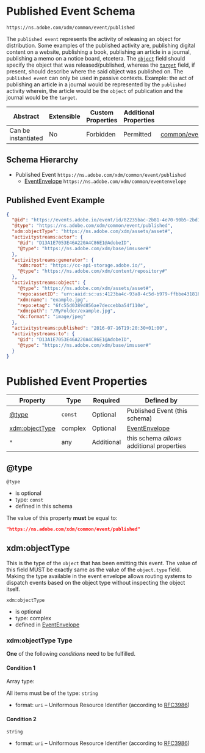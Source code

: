 
# Published Event Schema

```
https://ns.adobe.com/xdm/common/event/published
```

The `published event` represents the activity of releasing an object for distribution. Some examples of the published activity are, publishing digital content on a website, publishing a book, publishing an article in a journal, publishing a memo on a notice board, etcetera. The [`object`](https://www.w3.org/TR/activitystreams-vocabulary/#dfn-object) field should specify the object that was released/published, whereas the [`target`](https://www.w3.org/TR/activitystreams-vocabulary/#dfn-target) field, if present, should describe where the said object was published on. The `published event` can only be used in passive contexts. Example: the act of publishing an article in a journal would be represented by the `published` activity wherein, the article would be the `object` of publication and the journal would be the `target`.

| Abstract | Extensible | Custom Properties | Additional Properties | Defined In |
|----------|------------|-------------------|-----------------------|------------|
| Can be instantiated | No | Forbidden | Permitted | [common/event/published.schema.json](common/event/published.schema.json) |

## Schema Hierarchy

* Published Event `https://ns.adobe.com/xdm/common/event/published`
  * [EventEnvelope](../eventenvelope.schema.md) `https://ns.adobe.com/xdm/common/eventenvelope`

## Published Event Example
```json
{
  "@id": "https://events.adobe.io/event/id/82235bac-2b81-4e70-90b5-2bd1f04b5c7b",
  "@type": "https://ns.adobe.com/xdm/common/event/published",
  "xdm:objectType": "https://ns.adobe.com/xdm/assets/asset#",
  "activitystreams:actor": {
    "@id": "D13A1E7053E46A220A4C86E1@AdobeID",
    "@type": "https://ns.adobe.com/xdm/base/imsuser#"
  },
  "activitystreams:generator": {
    "xdm:root": "https://cc-api-storage.adobe.io/",
    "@type": "https://ns.adobe.com/xdm/content/repository#"
  },
  "activitystreams:object": {
    "@type": "https://ns.adobe.com/xdm/assets/asset#",
    "repo:assetID": "urn:aaid:sc:us:4123ba4c-93a8-4c5d-b979-ffbbe4318185",
    "xdm:name": "example.jpg",
    "repo:etag": "6fc55d0389d856ae7deccebba54f110e",
    "xdm:path": "/MyFolder/example.jpg",
    "dc:format": "image/jpeg"
  },
  "activitystreams:published": "2016-07-16T19:20:30+01:00",
  "activitystreams:to": {
    "@id": "D13A1E7053E46A220A4C86E1@AdobeID",
    "@type": "https://ns.adobe.com/xdm/base/imsuser#"
  }
}
```

# Published Event Properties

| Property | Type | Required | Defined by |
|----------|------|----------|------------|
| [@type](#@type) | `const` | Optional | Published Event (this schema) |
| [xdm:objectType](#xdmobjectType) | complex | Optional | [EventEnvelope](../eventenvelope.schema.md#xdmobjectType) |
| `*` | any | Additional | this schema *allows* additional properties |

## @type


`@type`
* is optional
* type: `const`
* defined in this schema

The value of this property **must** be equal to:

```json
"https://ns.adobe.com/xdm/common/event/published"
```





## xdm:objectType

This is the type of the `object` that has been emitting this event. The value of this field MUST be exactly same as the value of the `object.type` field. Making the type available in the event envelope allows routing systems to dispatch events based on the object type without inspecting the object itself.

`xdm:objectType`
* is optional
* type: complex
* defined in [EventEnvelope](../eventenvelope.schema.md#xdm:objectType)

### xdm:objectType Type


**One** of the following *conditions* need to be fulfilled.


#### Condition 1


Array type: 

All items must be of the type:
`string`
* format: `uri` – Uniformous Resource Identifier (according to [RFC3986](http://tools.ietf.org/html/rfc3986))





#### Condition 2


`string`
* format: `uri` – Uniformous Resource Identifier (according to [RFC3986](http://tools.ietf.org/html/rfc3986))







